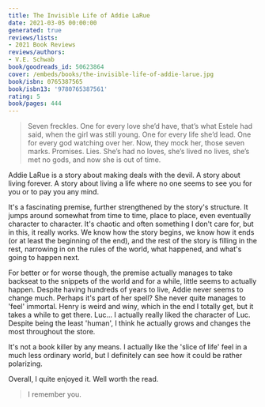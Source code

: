 ```yaml
---
title: The Invisible Life of Addie LaRue
date: 2021-03-05 00:00:00
generated: true
reviews/lists:
- 2021 Book Reviews
reviews/authors:
- V.E. Schwab
book/goodreads_id: 50623864
cover: /embeds/books/the-invisible-life-of-addie-larue.jpg
book/isbn: 0765387565
book/isbn13: '9780765387561'
rating: 5
book/pages: 444
---
```

> Seven freckles. One for every love she’d have, that’s what Estele had said, when the girl was still young. One for every life she’d lead. One for every god watching over her. Now, they mock her, those seven marks. Promises. Lies. She’s had no loves, she’s lived no lives, she’s met no gods, and now she is out of time.

Addie LaRue is a story about making deals with the devil. A story about living forever. A story about living a life where no one seems to see you for you or to pay you any mind.  

<!--more-->

It's a fascinating premise, further strengthened by the story's structure. It jumps around somewhat from time to time, place to place, even eventually character to character. It's chaotic and often something I don't care for, but in this, it really works. We know how the story begins, we know how it ends (or at least the beginning of the end), and the rest of the story is filling in the rest, narrowing in on the rules of the world, what happened, and what's going to happen next.  

For better or for worse though, the premise actually manages to take backseat to the snippets of the world and for a while, little seems to actually happen. Despite having hundreds of years to live, Addie never seems to change much. Perhaps it's part of her spell? She never quite manages to 'feel' immortal. Henry is weird and winy, which in the end I totally get, but it takes a while to get there. Luc... I actually really liked the character of Luc. Despite being the least 'human', I think he actually grows and changes the most throughout the store.  

It's not a book killer by any means. I actually like the 'slice of life' feel in a much less ordinary world, but I definitely can see how it could be rather polarizing.  

Overall, I quite enjoyed it. Well worth the read.  

> I remember you.